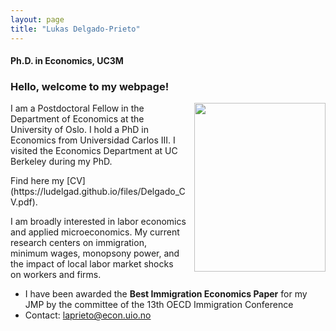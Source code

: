 ```yaml
---
layout: page
title: "Lukas Delgado-Prieto"
---
```

 
#### Ph.D. in Economics, UC3M

### Hello, welcome to my webpage! 

 <img align="right" width="210" height="270" style="right; padding-left:10px" src="https://ludelgad.github.io/files/Lukas_Webpage.jpeg"> <!--- The padding-left is the one that gives the margin with the text -->
 
<p align="left" > 
I am a Postdoctoral Fellow in the Department of Economics at the University of Oslo. I hold a PhD in Economics from Universidad Carlos III. I visited the Economics Department at UC Berkeley during my PhD.
</p> Find here my [CV](https://ludelgad.github.io/files/Delgado_CV.pdf).

<p align="left" >  
I am broadly interested in labor economics and applied microeconomics. My current research centers on immigration, minimum wages, monopsony power, and the impact of local labor market shocks on workers and firms.
</p>

 - I have been awarded the **Best Immigration Economics Paper** for my JMP by the committee of the 13th OECD Immigration Conference
 - Contact: [laprieto@econ.uio.no](mailto:laprieto@econ.uio.no)
